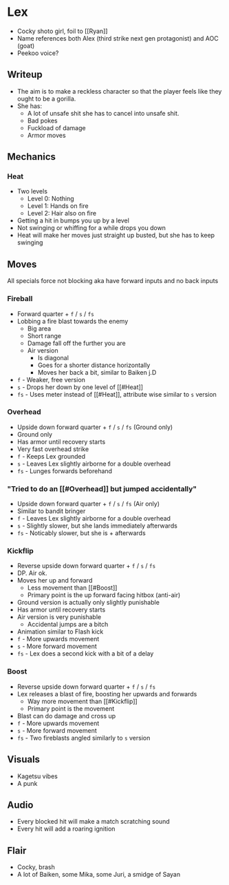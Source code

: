 # Lex
- Cocky shoto girl, foil to [[Ryan]]
- Name references both Alex (third strike next gen protagonist) and AOC (goat)
- Peekoo voice?

## Writeup
- The aim is to make a reckless character so that the player feels like they ought to be a gorilla.
- She has:
	- A lot of unsafe shit she has to cancel into unsafe shit.
	- Bad pokes
	- Fuckload of damage
	- Armor moves

## Mechanics
### Heat
- Two levels
	- Level 0: Nothing
	- Level 1: Hands on fire
	- Level 2: Hair also on fire
- Getting a hit in bumps you up by a level
- Not swinging or whiffing for a while drops you down
- Heat will make her moves just straight up busted, but she has to keep swinging

## Moves
All specials force not blocking aka have forward inputs and no back inputs

### Fireball
- Forward quarter + `f` / `s` / `fs`
- Lobbing a fire blast towards the enemy
	- Big area
	- Short range
	- Damage fall off the further you are
	- Air version
		- Is diagonal
		- Goes for a shorter distance horizontally
		- Moves her back a bit, similar to Baiken j.D
- `f` - Weaker, free version
- `s` - Drops her down by one level of [[#Heat]]
- `fs` - Uses meter instead of [[#Heat]], attribute wise similar to `s` version

### Overhead
- Upside down forward quarter + `f` / `s` / `fs` (Ground only)
- Ground only
- Has armor until recovery starts
- Very fast overhead strike
- `f` - Keeps Lex grounded
- `s` - Leaves Lex slightly airborne for a double overhead
- `fs` - Lunges forwards beforehand

### "Tried to do an [[#Overhead]] but jumped accidentally"
- Upside down forward quarter + `f` / `s` / `fs` (Air only)
- Similar to bandit bringer
- `f` - Leaves Lex slightly airborne for a double overhead
- `s` - Slightly slower, but she lands immediately afterwards
- `fs` - Noticably slower, but she is + afterwards

### Kickflip
- Reverse upside down forward quarter + `f` / `s` / `fs`
- DP. Air ok.
- Moves her up and forward
	- Less movement than [[#Boost]]
	- Primary point is the up forward facing hitbox (anti-air)
- Ground version is actually only slightly punishable
- Has armor until recovery starts
- Air version is very punishable
	- Accidental jumps are a bitch
- Animation similar to Flash kick
- `f` - More upwards movement
- `s` - More forward movement
- `fs` - Lex does a second kick with a bit of a delay

### Boost
- Reverse upside down forward quarter + `f` / `s` / `fs`
- Lex releases a blast of fire, boosting her upwards and forwards
	- Way more movement than [[#Kickflip]]
	- Primary point is the movement
- Blast can do damage and cross up
- `f` - More upwards movement
- `s` - More forward movement
- `fs` - Two fireblasts angled similarly to `s` version

## Visuals
- Kagetsu vibes
- A punk

## Audio
- Every blocked hit will make a match scratching sound
- Every hit will add a roaring ignition

## Flair
- Cocky, brash
- A lot of Baiken, some Mika, some Juri, a smidge of Sayan